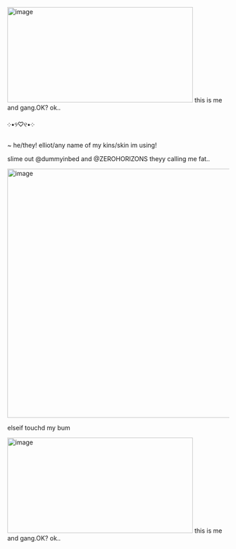 <img width="421" height="216" alt="image" src="https://github.com/user-attachments/assets/10f9667a-4047-4c2e-964e-1357dfa011d0" /> this is me and gang.OK? ok..





 ༶•୨♡୧•༶ 
 
~ he/they! elliot/any name of my kins/skin im using!

slime out @dummyinbed and @ZEROHORIZONS theyy calling me fat..

<img width="808" height="564" alt="image" src="https://github.com/user-attachments/assets/ebb7b1c1-4611-4dbe-925e-2a9681bcd3f6" />


elseif touchd my bum

<img width="421" height="216" alt="image" src="https://github.com/user-attachments/assets/10f9667a-4047-4c2e-964e-1357dfa011d0" /> this is me and gang.OK? ok..








<!--
**sspacedoutz/sspacedoutz** is a ✨ _special_ ✨ repository because its `README.md` (this file) appears on your GitHub profile.

Here are some ideas to get you started:

- 🔭 I’m currently working on ...
- 🌱 I’m currently learning ...
- 👯 I’m looking to collaborate on ...
- 🤔 I’m looking for help with ...
- 💬 Ask me about ...
- 📫 How to reach me: ...
- 😄 Pronouns: ...
- ⚡ Fun fact: ...
-->

